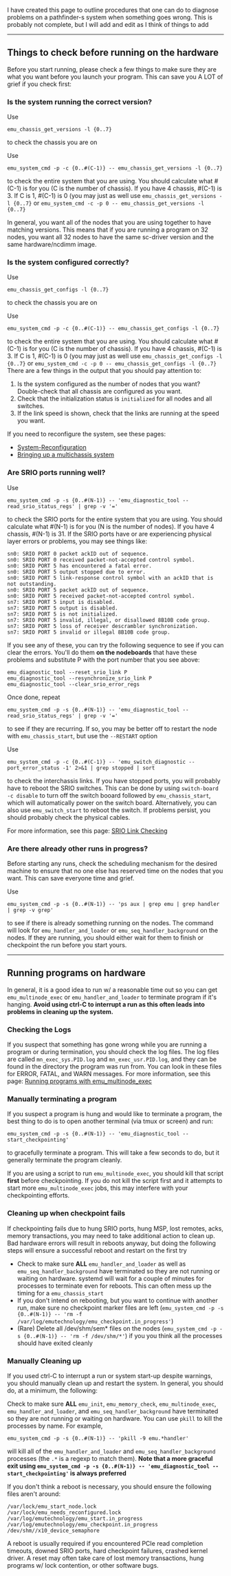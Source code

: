 I have created this page to outline procedures that one can do to diagnose problems on a pathfinder-s system when something goes wrong.  This is probably not complete, but I will add and edit as I think of things to add

***

## Things to check before running on the hardware

Before you start running, please check a few things to make sure they are what you want before you launch your program.  This can save you A LOT of grief if you check first:

### Is the system running the correct version?
Use 
```
emu_chassis_get_versions -l {0..7}
```
to check the chassis you are on

Use
```
emu_system_cmd -p -c {0..#(C-1)} -- emu_chassis_get_versions -l {0..7}
```
to check the entire system that you are using.  You should calculate what #(C-1) is for you (C is the number of chassis).  If you have 4 chassis, #(C-1) is 3.  If C is 1, #(C-1) is 0 (you may just as well use `emu_chassis_get_versions -l {0..7}` or `emu_system_cmd -c -p 0 -- emu_chassis_get_versions -l {0..7}`

In general, you want all of the nodes that you are using together to have matching versions. This means that if you are running a program on 32 nodes, you want all 32 nodes to have the same sc-driver version and the same hardware/ncdimm image. 

### Is the system configured correctly?
Use
```
emu_chassis_get_configs -l {0..7}
```
to check the chassis you are on

Use

```
emu_system_cmd -p -c {0..#(C-1)} -- emu_chassis_get_configs -l {0..7}
```
to check the entire system that you are using.  You should calculate what #(C-1) is for you (C is the number of chassis).  If you have 4 chassis, #(C-1) is 3.  If C is 1, #(C-1) is 0 (you may just as well use `emu_chassis_get_configs -l {0..7}` or `emu_system_cmd -c -p 0 -- emu_chassis_get_configs -l {0..7}`
There are a few things in the output that you should pay attention to: 
1. Is the system configured as the number of nodes that you want? Double-check that all chassis are configured as you want. 
2. Check that the initialization status is `initialized` for all nodes and all switches. 
3. If the link speed is shown, check that the links are running at the speed you want. 

If you need to reconfigure the system, see these pages:   
- [System-Reconfiguration](https://github.com/gt-crnch-rg/read-the-docs/blob/main/docs/lucata/config_and_running/system_reconfig.md) 
- [Bringing up a multichassis system](https://github.com/gt-crnch-rg/read-the-docs/blob/main/docs/lucata/config_and_running/multichassis_start.md)

### Are SRIO ports running well?
Use
```
emu_system_cmd -p -s {0..#(N-1)} -- 'emu_diagnostic_tool --read_srio_status_regs' | grep -v '='
```
to check the SRIO ports for the entire system that you are using.  You should calculate what #(N-1) is for you (N is the number of nodes).  If you have 4 chassis, #(N-1) is 31. If the SRIO ports have or are experiencing physical layer errors or problems, you may see things like:

```
sn0: SRIO PORT 0 packet ackID out of sequence.                                                                                                                  
sn0: SRIO PORT 0 received packet-not-accepted control symbol.                                                                                                   
sn0: SRIO PORT 5 has encountered a fatal error.
sn0: SRIO PORT 5 output stopped due to error.
sn0: SRIO PORT 5 link-response control symbol with an ackID that is not outstanding.
sn0: SRIO PORT 5 packet ackID out of sequence.
sn0: SRIO PORT 5 received packet-not-accepted control symbol.
sn7: SRIO PORT 5 input is disabled.
sn7: SRIO PORT 5 output is disabled.
sn7: SRIO PORT 5 is not initialized.
sn7: SRIO PORT 5 invalid, illegal, or disallowed 8B10B code group.
sn7: SRIO PORT 5 loss of receiver descrambler synchronization.
sn7: SRIO PORT 5 invalid or illegal 8B10B code group.
```

If you see any of these, you can try the following sequence to see if you can clear the errors.  You'll do them **on the nodeboards** that have these problems and substitute P with the port number that you see above:

```
emu_diagnostic_tool --reset_srio_link P
emu_diagnostic_tool --resynchronize_srio_link P
emu_diagnostic_tool --clear_srio_error_regs
```

Once done, repeat
```
emu_system_cmd -p -s {0..#(N-1)} -- 'emu_diagnostic_tool --read_srio_status_regs' | grep -v '='
```
to see if they are recurring.  If so, you may be better off to restart the node with `emu_chassis_start`, but use the `--RESTART` option

Use
```
emu_system_cmd -p -c {0..#(C-1)} -- 'emu_switch_diagnostic --port_error_status -1' 2>&1 | grep stopped | sort
```
to check the interchassis links.  If you have stopped ports, you will probably have to reboot the SRIO switches.  This can be done by using `switch-board -c disable` to turn off the switch booard followed by `emu_chassis_start`, which will automatically power on the switch board.  Alternatively, you can also use `emu_switch_start` to reboot the switch.  If problems persist, you should probably check the physical cables.

For more information, see this page: [SRIO Link Checking](https://github.com/gt-crnch-rg/read-the-docs/blob/main/docs/lucata/check_srio.md)

### Are there already other runs in progress?

Before starting any runs, check the scheduling mechanism for the desired machine to ensure that no one else has reserved time on the nodes that you want. 
This can save everyone time and grief. 

Use
```
emu_system_cmd -p -s {0..#(N-1)} -- 'ps aux | grep emu | grep handler | grep -v grep'
```
to see if there is already something running on the nodes.  The command will look for `emu_handler_and_loader` or `emu_seq_handler_background` on the nodes.  If they are running, you should either wait for them to finish or checkpoint the run before you start yours.

***

## Running programs on hardware

In general, it is a good idea to run w/ a reasonable time out so you can get `emu_multinode_exec` or `emu_handler_and_loader` to terminate program if it's hanging.  **Avoid using ctrl-C to interrupt a run as this often leads into problems in cleaning up the system.**

### Checking the Logs 
If you suspect that something has gone wrong while you are running a program or during termination, you should check the log files. 
The log files are called `mn_exec_sys.PID.log` and `mn_exec_usr.PID.log`, and they can be found in the directory the program was run from. 
You can look in these files for ERROR, FATAL, and WARN messages. 
For more information, see this page: [Running programs with emu_multinode_exec](https://github.com/gt-crnch-rg/read-the-docs/blob/main/docs/lucata/emu_multinode_exec.md)

### Manually terminating a program

If you suspect a program is hung and would like to terminate a program, the best thing to do is to open another terminal (via tmux or screen) and run:
```
emu_system_cmd -p -s {0..#(N-1)} -- 'emu_diagnostic_tool --start_checkpointing'
```
to gracefully terminate a program.  This will take a few seconds to do, but it generally terminate the program cleanly.

If you are using a script to run `emu_multinode_exec`, you should kill that script **first** before checkpointing.
If you do not kill the script first and it attempts to start more `emu_multinode_exec` jobs, this may interfere with your checkpointing efforts. 

### Cleaning up when checkpoint fails

If checkpointing fails due to hung SRIO ports, hung MSP, lost remotes, acks, memory transactions, you may need to take additional action to clean up.  Bad hardware errors will result in reboots anyway, but doing the following steps will ensure a successful reboot and restart on the first try
* Check to make sure **ALL** `emu_handler_and_loader` as well as `emu_seq_handler_background` have terminated so they are not running or waiting on hardware.  systemd will wait for a couple of minutes for processes to terminate even for reboots.  This can often mess up the timing for a `emu_chassis_start` 
* If you don't intend on rebooting, but you want to continue with another run, make sure no checkpoint marker files are left (`emu_system_cmd -p -s {0..#(N-1)} -- 'rm -f /var/log/emutechnology/emu_checkpoint.in_progress'`)
* (Rare) Delete all /dev/shm/sem* files on the nodes (`emu_system_cmd -p -s {0..#(N-1)} -- 'rm -f /dev/shm/*'`) if you you think all the processes should have exited cleanly

### Manually Cleaning up

If you used ctrl-C to interrupt a run or system start-up despite warnings, you should manually clean up and restart the system.  In general, you should do, at a minimum, the following:

Check to make sure **ALL** `emu_init`, `emu_memory_check`, `emu_multinode_exec`, `emu_handler_and_loader`, and `emu_seq_handler_background` have terminated so they are not running or waiting on hardware. You can use `pkill` to kill the processes by name.  For example,
```
emu_system_cmd -p -s {0..#(N-1)} -- 'pkill -9 emu.*handler'
```
will kill all of the `emu_handler_and_loader` and `emu_seq_handler_background` processes (the `.*` is a regexp to match them).  **Note that a more graceful exit using `emu_system_cmd -p -s {0..#(N-1)} -- 'emu_diagnostic_tool --start_checkpointing'` is always preferred**

If you don't think a reboot is necessary, you should ensure the following files aren't around:
```
/var/lock/emu_start_node.lock
/var/lock/emu_needs_reconfigured.lock
/var/log/emutechnology/emu_start.in_progress
/var/log/emutechnology/emu_checkpoint.in_progress
/dev/shm//x10_device_semaphore
```
A reboot is usually required if you encountered PCIe read completion timeouts, downed SRIO ports, hard checkpoint failures, crashed kernel driver.  A reset may often take care of lost memory transactions, hung programs w/ lock contention, or other software bugs.
